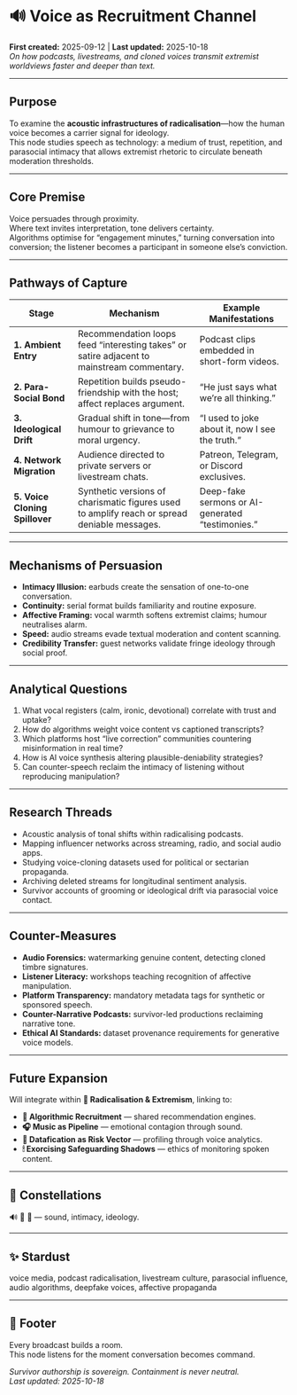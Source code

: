# 🔊 Voice as Recruitment Channel  
**First created:** 2025-09-12  |  **Last updated:** 2025-10-18  
*On how podcasts, livestreams, and cloned voices transmit extremist worldviews faster and deeper than text.*

---

## Purpose
To examine the **acoustic infrastructures of radicalisation**—how the human voice becomes a carrier signal for ideology.  
This node studies speech as technology: a medium of trust, repetition, and parasocial intimacy that allows extremist rhetoric to circulate beneath moderation thresholds.

---

## Core Premise
Voice persuades through proximity.  
Where text invites interpretation, tone delivers certainty.  
Algorithms optimise for “engagement minutes,” turning conversation into conversion; the listener becomes a participant in someone else’s conviction.

---

## Pathways of Capture
| Stage | Mechanism | Example Manifestations |
|--------|------------|------------------------|
| **1. Ambient Entry** | Recommendation loops feed “interesting takes” or satire adjacent to mainstream commentary. | Podcast clips embedded in short-form videos. |
| **2. Para-Social Bond** | Repetition builds pseudo-friendship with the host; affect replaces argument. | “He just says what we’re all thinking.” |
| **3. Ideological Drift** | Gradual shift in tone—from humour to grievance to moral urgency. | “I used to joke about it, now I see the truth.” |
| **4. Network Migration** | Audience directed to private servers or livestream chats. | Patreon, Telegram, or Discord exclusives. |
| **5. Voice Cloning Spillover** | Synthetic versions of charismatic figures used to amplify reach or spread deniable messages. | Deep-fake sermons or AI-generated “testimonies.” |

---

## Mechanisms of Persuasion
- **Intimacy Illusion:** earbuds create the sensation of one-to-one conversation.  
- **Continuity:** serial format builds familiarity and routine exposure.  
- **Affective Framing:** vocal warmth softens extremist claims; humour neutralises alarm.  
- **Speed:** audio streams evade textual moderation and content scanning.  
- **Credibility Transfer:** guest networks validate fringe ideology through social proof.  

---

## Analytical Questions
1. What vocal registers (calm, ironic, devotional) correlate with trust and uptake?  
2. How do algorithms weight voice content vs captioned transcripts?  
3. Which platforms host “live correction” communities countering misinformation in real time?  
4. How is AI voice synthesis altering plausible-deniability strategies?  
5. Can counter-speech reclaim the intimacy of listening without reproducing manipulation?  

---

## Research Threads
- Acoustic analysis of tonal shifts within radicalising podcasts.  
- Mapping influencer networks across streaming, radio, and social audio apps.  
- Studying voice-cloning datasets used for political or sectarian propaganda.  
- Archiving deleted streams for longitudinal sentiment analysis.  
- Survivor accounts of grooming or ideological drift via parasocial voice contact.  

---

## Counter-Measures
- **Audio Forensics:** watermarking genuine content, detecting cloned timbre signatures.  
- **Listener Literacy:** workshops teaching recognition of affective manipulation.  
- **Platform Transparency:** mandatory metadata tags for synthetic or sponsored speech.  
- **Counter-Narrative Podcasts:** survivor-led productions reclaiming narrative tone.  
- **Ethical AI Standards:** dataset provenance requirements for generative voice models.  

---

## Future Expansion
Will integrate within **🪬 Radicalisation & Extremism**, linking to:
- **📱 Algorithmic Recruitment** — shared recommendation engines.  
- **🎧 Music as Pipeline** — emotional contagion through sound.  
- **🧮 Datafication as Risk Vector** — profiling through voice analytics.  
- **🕯 Exorcising Safeguarding Shadows** — ethics of monitoring spoken content.  

---

## 🌌 Constellations
🔊 🪬 🧿 — sound, intimacy, ideology.

---

## ✨ Stardust
voice media, podcast radicalisation, livestream culture, parasocial influence, audio algorithms, deepfake voices, affective propaganda

---

## 🏮 Footer
Every broadcast builds a room.  
This node listens for the moment conversation becomes command.

*Survivor authorship is sovereign. Containment is never neutral.*  
_Last updated: 2025-10-18_
